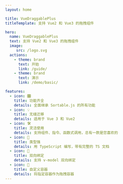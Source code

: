 ```yaml
---
layout: home

title: VueDraggablePlus
titleTemplate: 支持 Vue2 和 Vue3 的拖拽组件

hero:
  name: VueDraggablePlus
  text: 支持 Vue2 和 Vue3 的拖拽组件
  image:
     src: /logo.svg
  actions:
    - theme: brand
      text: 开始
      link: /guide/
    - theme: brand
      text: 演示
      link: /demo/basic/

features:
  - icon: 🎛
    title: 功能齐全
    details: 全面继承 Sortable.js 的所有功能
  - icon: 💡
    title: 无缝迁移
    details: 适用于 Vue 3 和 Vue2
  - icon: 🛠
    title: 灵活使用
    details: 支持组件、指令、函数式调用，总有一款是您喜欢的
  - icon: 🦾️
    title: 类型强
    details: 用 TypeScript 编写，带有完整的 TS 文档
  - icon: 🔌
    title: 双向绑定
    details: 支持 v-model 双向绑定
  - icon: 🎪
    title: 自定义容器
    details: 将指定容器作为拖拽容器
---
```




<span/>
